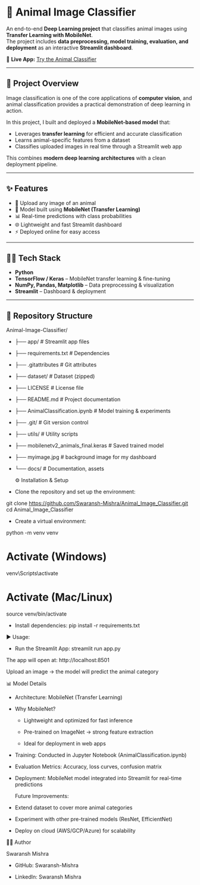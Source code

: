 # 🐾 Animal Image Classifier

An end-to-end **Deep Learning project** that classifies animal images using **Transfer Learning with MobileNet**.  
The project includes **data preprocessing, model training, evaluation, and deployment** as an interactive **Streamlit dashboard**.  

🔗 **Live App:** [Try the Animal Classifier](https://animal-image-classifier-ygetnvrrr6doh2dwrprqfa.streamlit.app/)  

---

## 📖 Project Overview

Image classification is one of the core applications of **computer vision**, and animal classification provides a practical demonstration of deep learning in action.  

In this project, I built and deployed a **MobileNet-based model** that:  
- Leverages **transfer learning** for efficient and accurate classification  
- Learns animal-specific features from a dataset  
- Classifies uploaded images in real time through a Streamlit web app  

This combines **modern deep learning architectures** with a clean deployment pipeline.

---

## ✨ Features

- 📂 Upload any image of an animal  
- 🧠 Model built using **MobileNet (Transfer Learning)**  
- 📊 Real-time predictions with class probabilities  
- 🌐 Lightweight and fast Streamlit dashboard  
- ⚡ Deployed online for easy access  

---

## 🧑‍💻 Tech Stack

- **Python**  
- **TensorFlow / Keras** – MobileNet transfer learning & fine-tuning  
- **NumPy, Pandas, Matplotlib** – Data preprocessing & visualization  
- **Streamlit** – Dashboard & deployment  

---

## 📂 Repository Structure

Animal-Image-Classifier/
- ├── app/ # Streamlit app files
- ├── requirements.txt # Dependencies
- ├── .gitattributes # Git attributes
- ├── dataset/ # Dataset (zipped)
- ├── LICENSE # License file
- ├── README.md # Project documentation
- ├── AnimalClassification.ipynb # Model training & experiments
- ├── .git/ # Git version control
- ├── utils/ # Utility scripts
- ├── mobilenetv2_animals_final.keras # Saved trained model
- ├── myimage.jpg # background image for my dashboard
- └── docs/ # Documentation, assets

  ⚙️ Installation & Setup

- Clone the repository and set up the environment:


git clone https://github.com/Swaransh-Mishra/Animal_Image_Classifier.git
cd Animal_Image_Classifier

- Create a virtual environment:

python -m venv venv
# Activate (Windows)
venv\Scripts\activate
# Activate (Mac/Linux)
source venv/bin/activate

- Install dependencies:
  pip install -r requirements.txt

▶️ Usage:
- Run the Streamlit App:
  streamlit run app.py

The app will open at: http://localhost:8501

Upload an image → the model will predict the animal category

📊 Model Details

- Architecture: MobileNet (Transfer Learning)

- Why MobileNet?

  - Lightweight and optimized for fast inference

  - Pre-trained on ImageNet → strong feature extraction

  - Ideal for deployment in web apps

- Training: Conducted in Jupyter Notebook (AnimalClassification.ipynb)

- Evaluation Metrics: Accuracy, loss curves, confusion matrix

- Deployment: MobileNet model integrated into Streamlit for real-time predictions

  Future Improvements:

- Extend dataset to cover more animal categories

- Experiment with other pre-trained models (ResNet, EfficientNet)

- Deploy on cloud (AWS/GCP/Azure) for scalability


👨‍💻 Author

Swaransh Mishra

- GitHub: Swaransh-Mishra

- LinkedIn: Swaransh Mishra
